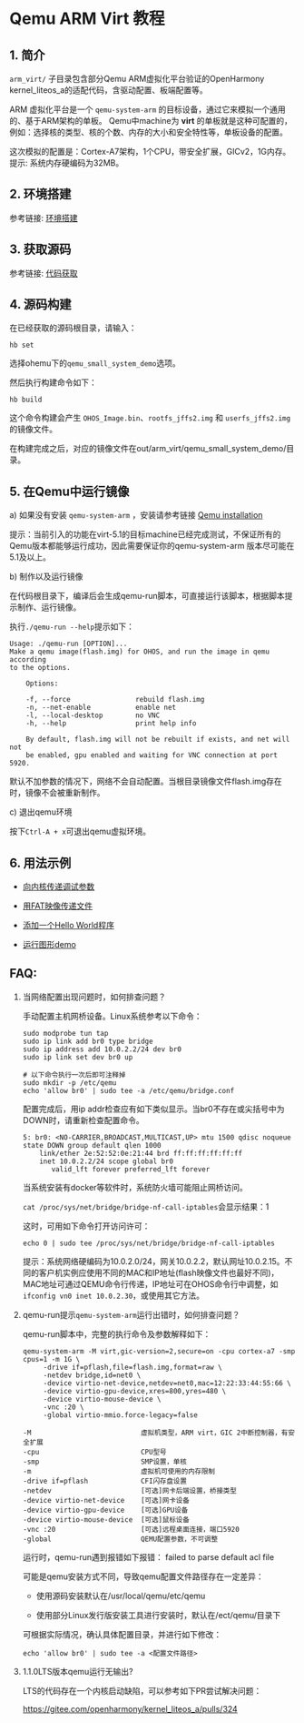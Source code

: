# Qemu ARM Virt 教程

## 1. 简介

`arm_virt/` 子目录包含部分Qemu ARM虚拟化平台验证的OpenHarmony kernel\_liteos\_a的适配代码，含驱动配置、板端配置等。

ARM 虚拟化平台是一个 `qemu-system-arm` 的目标设备，通过它来模拟一个通用的、基于ARM架构的单板。
Qemu中machine为 **virt** 的单板就是这种可配置的，例如：选择核的类型、核的个数、内存的大小和安全特性等，单板设备的配置。

这次模拟的配置是：Cortex-A7架构，1个CPU，带安全扩展，GICv2，1G内存。
提示: 系统内存硬编码为32MB。

## 2. 环境搭建

参考链接: [环境搭建](https://gitee.com/openharmony/docs/blob/master/zh-cn/device-dev/quick-start/quickstart-lite-env-setup.md)

## 3. 获取源码

参考链接: [代码获取](https://gitee.com/openharmony/docs/blob/master/zh-cn/device-dev/get-code/sourcecode-acquire.md)

## 4. 源码构建

在已经获取的源码根目录，请输入：

```
hb set
```

选择ohemu下的`qemu_small_system_demo`选项。


然后执行构建命令如下：

```
hb build
```

这个命令构建会产生 `OHOS_Image.bin`、`rootfs_jffs2.img` 和 `userfs_jffs2.img`  的镜像文件。

在构建完成之后，对应的镜像文件在out/arm_virt/qemu_small_system_demo/目录。


## 5. 在Qemu中运行镜像

a) 如果没有安装 `qemu-system-arm` ，安装请参考链接 [Qemu installation](https://gitee.com/openharmony/device_qemu/blob/master/README_zh.md)

提示：当前引入的功能在virt-5.1的目标machine已经完成测试，不保证所有的Qemu版本都能够运行成功，因此需要保证你的qemu-system-arm
版本尽可能在5.1及以上。

b) 制作以及运行镜像

在代码根目录下，编译后会生成qemu-run脚本，可直接运行该脚本，根据脚本提示制作、运行镜像。

执行`./qemu-run --help`提示如下：

```
Usage: ./qemu-run [OPTION]...
Make a qemu image(flash.img) for OHOS, and run the image in qemu according
to the options.

    Options:

    -f, --force                rebuild flash.img
    -n, --net-enable           enable net
    -l, --local-desktop        no VNC
    -h, --help                 print help info

    By default, flash.img will not be rebuilt if exists, and net will not
    be enabled, gpu enabled and waiting for VNC connection at port 5920.
```

默认不加参数的情况下，网络不会自动配置。当根目录镜像文件flash.img存在时，镜像不会被重新制作。

c) 退出qemu环境

按下`Ctrl-A + x`可退出qemu虚拟环境。

## 6. 用法示例

- [向内核传递调试参数](example.md#sectiondebug)

- [用FAT映像传递文件](example.md#sectionfatfs)

- [添加一个Hello World程序](example.md#addhelloworld)

- [运行图形demo](example.md#simple_ui_demo)

## FAQ:
1. 当网络配置出现问题时，如何排查问题？

   手动配置主机网桥设备。Linux系统参考以下命令：

   ```
   sudo modprobe tun tap
   sudo ip link add br0 type bridge
   sudo ip address add 10.0.2.2/24 dev br0
   sudo ip link set dev br0 up

   # 以下命令执行一次后即可注释掉
   sudo mkdir -p /etc/qemu
   echo 'allow br0' | sudo tee -a /etc/qemu/bridge.conf
   ```

   配置完成后，用ip addr检查应有如下类似显示。当br0不存在或尖括号中为DOWN时，请重新检查配置命令。

   ```
   5: br0: <NO-CARRIER,BROADCAST,MULTICAST,UP> mtu 1500 qdisc noqueue state DOWN group default qlen 1000
       link/ether 2e:52:52:0e:21:44 brd ff:ff:ff:ff:ff:ff
       inet 10.0.2.2/24 scope global br0
          valid_lft forever preferred_lft forever
   ```

   当系统安装有docker等软件时，系统防火墙可能阻止网桥访问。

   `cat /proc/sys/net/bridge/bridge-nf-call-iptables`会显示结果：1

   这时，可用如下命令打开访问许可：

   ```
   echo 0 | sudo tee /proc/sys/net/bridge/bridge-nf-call-iptables
   ```

   提示：系统网络硬编码为10.0.2.0/24，网关10.0.2.2，默认网址10.0.2.15。不同的客户机实例应使用不同的MAC和IP地址(flash映像文件也最好不同)，MAC地址可通过QEMU命令行传递，IP地址可在OHOS命令行中调整，如`ifconfig vn0 inet 10.0.2.30`，或使用其它方法。

2. qemu-run提示`qemu-system-arm`运行出错时，如何排查问题？

   qemu-run脚本中，完整的执行命令及参数解释如下：

   ```
   qemu-system-arm -M virt,gic-version=2,secure=on -cpu cortex-a7 -smp cpus=1 -m 1G \
        -drive if=pflash,file=flash.img,format=raw \
        -netdev bridge,id=net0 \
        -device virtio-net-device,netdev=net0,mac=12:22:33:44:55:66 \
        -device virtio-gpu-device,xres=800,yres=480 \
        -device virtio-mouse-device \
        -vnc :20 \
        -global virtio-mmio.force-legacy=false
   ```

   ```
   -M                           虚拟机类型，ARM virt，GIC 2中断控制器，有安全扩展
   -cpu                         CPU型号
   -smp                         SMP设置，单核
   -m                           虚拟机可使用的内存限制
   -drive if=pflash             CFI闪存盘设置
   -netdev                      [可选]网卡后端设置，桥接类型
   -device virtio-net-device    [可选]网卡设备
   -device virtio-gpu-device    [可选]GPU设备
   -device virtio-mouse-device  [可选]鼠标设备
   -vnc :20                     [可选]远程桌面连接，端口5920
   -global                      QEMU配置参数，不可调整
   ```

   运行时，qemu-run遇到报错如下报错： failed to parse default acl file

   可能是qemu安装方式不同，导致qemu配置文件路径存在一定差异：

   - 使用源码安装默认在/usr/local/qemu/etc/qemu

   - 使用部分Linux发行版安装工具进行安装时，默认在/ect/qemu/目录下

   可根据实际情况，确认具体配置目录，并进行如下修改：

   ```
   echo 'allow br0' | sudo tee -a <配置文件路径>
   ```


3. 1.1.0LTS版本qemu运行无输出?

   LTS的代码存在一个内核启动缺陷，可以参考如下PR尝试解决问题：

   https://gitee.com/openharmony/kernel_liteos_a/pulls/324
